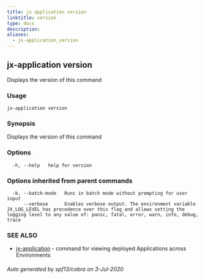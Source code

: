 ```yaml
---
title: jx application version
linktitle: version
type: docs
description: 
aliases:
  - jx-application_version
---
```


## jx-application version

Displays the version of this command

### Usage

```
jx-application version
```

### Synopsis

Displays the version of this command

### Options

```
  -h, --help   help for version
```

### Options inherited from parent commands

```
  -b, --batch-mode   Runs in batch mode without prompting for user input
      --verbose      Enables verbose output. The environment variable JX_LOG_LEVEL has precedence over this flag and allows setting the logging level to any value of: panic, fatal, error, warn, info, debug, trace
```

### SEE ALSO

* [jx-application](jx-application)	 - command for viewing deployed Applications across Environments

###### Auto generated by spf13/cobra on 3-Jul-2020
